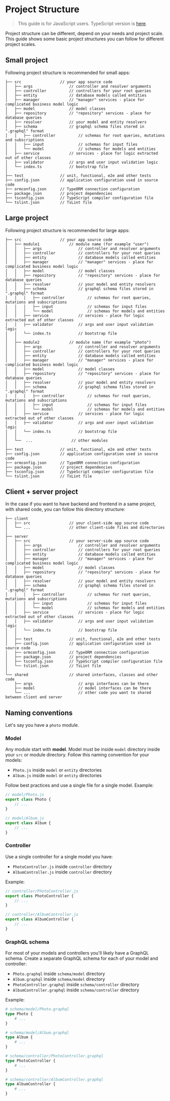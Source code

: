# Project Structure

> This guide is for JavaScript users. TypeScript version is [here](../typescript/project-structure.md).

Project structure can be different, depend on your needs and project scale.
This guide shows some basic project structures you can follow for different project scales.

## Small project

Following project structure is recommended for small apps:

```
├── src                 // your app source code
│   ├── args                // controller and resolver arguments
│   ├── controller          // controllers for your root queries
│   ├── entity              // database models called entities
│   ├── manager             // "manager" services - place for complicated business model logic
│   ├── model               // model classes
│   ├── repository          // "repository" services - place for database queries
│   ├── resolver            // your model and entity resolvers
│   ├── schema              // graphql schema files stored in ".graphql" format
│   │   ├── controller          // schemas for root queries, mutations and subscriptions
│   │   ├── input               // schemas for input files
│   │   └── model               // schemas for models and entities
│   ├── service             // services - place for logic extracted out of other classes
│   ├── validator           // args and user input validation logic
│   └── index.ts            // bootstrap file
│   
├── test                // unit, functional, e2e and other tests
├── config.json         // application configuration used in source code
├── ormconfig.json      // TypeORM connection configuration
├── package.json        // project dependencies
├── tsconfig.json       // TypeScript compiler configuration file
└── tslint.json         // TsLint file
```

## Large project

Following project structure is recommended for large apps:

```
├── src                 // your app source code
│   ├── module1             // module name (for example "user")
│   │   ├── args                // controller and resolver arguments
│   │   ├── controller          // controllers for your root queries
│   │   ├── entity              // database models called entities
│   │   ├── manager             // "manager" services - place for complicated business model logic
│   │   ├── model               // model classes
│   │   ├── repository          // "repository" services - place for database queries
│   │   ├── resolver            // your model and entity resolvers
│   │   ├── schema              // graphql schema files stored in ".graphql" format
│   │   │   ├── controller          // schemas for root queries, mutations and subscriptions
│   │   │   ├── input               // schemas for input files
│   │   │   └── model               // schemas for models and entities
│   │   ├── service             // services - place for logic extracted out of other classes
│   │   ├── validator           // args and user input validation logic
│   │   └── index.ts            // bootstrap file
│   │
│   ├── module2             // module name (for example "photo")
│   │   ├── args                // controller and resolver arguments
│   │   ├── controller          // controllers for your root queries
│   │   ├── entity              // database models called entities
│   │   ├── manager             // "manager" services - place for complicated business model logic
│   │   ├── model               // model classes
│   │   ├── repository          // "repository" services - place for database queries
│   │   ├── resolver            // your model and entity resolvers
│   │   ├── schema              // graphql schema files stored in ".graphql" format
│   │   │   ├── controller          // schemas for root queries, mutations and subscriptions
│   │   │   ├── input               // schemas for input files
│   │   │   └── model               // schemas for models and entities
│   │   ├── service             // services - place for logic extracted out of other classes
│   │   ├── validator           // args and user input validation logic
│   │   └── index.ts            // bootstrap file
│   │
│   └──  ...                 // other modules
│
├── test                // unit, functional, e2e and other tests
├── config.json         // application configuration used in source code
├── ormconfig.json      // TypeORM connection configuration
├── package.json        // project dependencies
├── tsconfig.json       // TypeScript compiler configuration file
└── tslint.json         // TsLint file
```

## Client + server project

In the case if you want to have backend and frontend in a same project, with shared code, 
you can follow this directory structure:

```
├── client                  
│   ├── src                 // your client-side app source code
│   └── ...                 // other client-side files and directories
│
├── server
│   ├── src                 // your server-side app source code
│   │   ├── args                // controller and resolver arguments
│   │   ├── controller          // controllers for your root queries
│   │   ├── entity              // database models called entities
│   │   ├── manager             // "manager" services - place for complicated business model logic
│   │   ├── model               // model classes
│   │   ├── repository          // "repository" services - place for database queries
│   │   ├── resolver            // your model and entity resolvers
│   │   ├── schema              // graphql schema files stored in ".graphql" format
│   │   │   ├── controller          // schemas for root queries, mutations and subscriptions
│   │   │   ├── input               // schemas for input files
│   │   │   └── model               // schemas for models and entities
│   │   ├── service             // services - place for logic extracted out of other classes
│   │   ├── validator           // args and user input validation logic
│   │   └── index.ts            // bootstrap file
│   │   
│   ├── test                // unit, functional, e2e and other tests
│   ├── config.json         // application configuration used in source code
│   ├── ormconfig.json      // TypeORM connection configuration
│   ├── package.json        // project dependencies
│   ├── tsconfig.json       // TypeScript compiler configuration file
│   └── tslint.json         // TsLint file
│
└── shared                  // shared interfaces, classes and other code
    ├── args                    // args interfaces can be there
    ├── model                   // model interfaces can be there
    └── ...                     // other code you want to shared between client and server

```

## Naming conventions

Let's say you have a `photo` module. 

### Model

Any module start with **model**.
Model must be inside `model` directory inside your `src` or module directory.
Follow this naming convention for your models:

* `Photo.js` inside `model` or `entity` directories
* `Album.js` inside `model` or `entity` directories

Follow best practices and use a single file for a single model. Example:

```javascript
// model/Photo.js
export class Photo {
    // ...
}

// model/Album.js
export class Album {
    // ...
}
```

### Controller

Use a single controller for a single model you have:

* `PhotoController.js` inside `controller` directory
* `AlbumController.js` inside `controller` directory

Example:

```javascript
// controller/PhotoController.js
export class PhotoController {
    // ...
}

// controller/AlbumController.js
export class AlbumController {
    // ...
}
```

### GraphQL schema

For most of your models and controllers you'll likely have a GraphQL schema.
Create a separate GraphQL schema for each of your model and controller:

* `Photo.graphql` inside `schema/model` directory
* `Album.graphql` inside `schema/model` directory
* `PhotoController.graphql` inside `schema/controller` directory
* `AlbumController.graphql` inside `schema/controller` directory

Example:

```graphql
# schema/model/Photo.graphql
type Photo {
    # ...
}

# schema/model/Album.graphql
type Album {
    # ...
}

# schema/controller/PhotoController.graphql
type PhotoController {
    # ...
}

# schema/controller/AlbumController.graphql
type AlbumController {
    # ...
}
```
